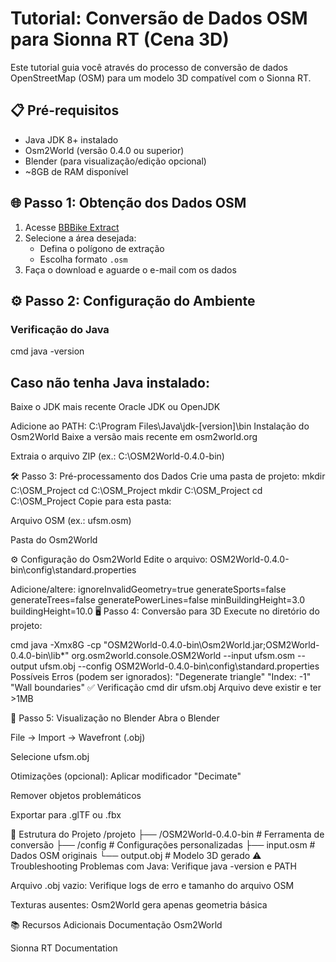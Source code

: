 # Tutorial: Conversão de Dados OSM para Sionna RT (Cena 3D)

Este tutorial guia você através do processo de conversão de dados OpenStreetMap (OSM) para um modelo 3D compatível com o Sionna RT.

## 📋 Pré-requisitos
- Java JDK 8+ instalado
- Osm2World (versão 0.4.0 ou superior)
- Blender (para visualização/edição opcional)
- ~8GB de RAM disponível

## 🌐 Passo 1: Obtenção dos Dados OSM
1. Acesse [BBBike Extract](https://extract.bbbike.org/)
2. Selecione a área desejada:
   - Defina o polígono de extração
   - Escolha formato `.osm`
3. Faça o download e aguarde o e-mail com os dados

## ⚙️ Passo 2: Configuração do Ambiente
### Verificação do Java
cmd
java -version


## Caso não tenha Java instalado:

Baixe o JDK mais recente Oracle JDK ou OpenJDK

Adicione ao PATH:
C:\Program Files\Java\jdk-[version]\bin
Instalação do Osm2World
Baixe a versão mais recente em osm2world.org

Extraia o arquivo ZIP (ex.: C:\OSM2World-0.4.0-bin)

🛠️ Passo 3: Pré-processamento dos Dados
 Crie uma pasta de projeto:
mkdir C:\OSM_Project
cd C:\OSM_Project
mkdir C:\OSM_Project
cd C:\OSM_Project
Copie para esta pasta:

Arquivo OSM (ex.: ufsm.osm)

Pasta do Osm2World

⚙️ Configuração do Osm2World
Edite o arquivo:
OSM2World-0.4.0-bin\config\standard.properties

Adicione/altere:
ignoreInvalidGeometry=true
generateSports=false
generateTrees=false
generatePowerLines=false
minBuildingHeight=3.0
buildingHeight=10.0
🖥️ Passo 4: Conversão para 3D
Execute no diretório do projeto:

cmd
java -Xmx8G -cp "OSM2World-0.4.0-bin\Osm2World.jar;OSM2World-0.4.0-bin\lib\*" org.osm2world.console.OSM2World --input ufsm.osm --output ufsm.obj --config OSM2World-0.4.0-bin\config\standard.properties
Possíveis Erros (podem ser ignorados):
"Degenerate triangle"
"Index: -1"
"Wall boundaries"
✅ Verificação
cmd
dir ufsm.obj
Arquivo deve existir e ter >1MB

🎨 Passo 5: Visualização no Blender
Abra o Blender

File → Import → Wavefront (.obj)

Selecione ufsm.obj

Otimizações (opcional):
Aplicar modificador "Decimate"

Remover objetos problemáticos

Exportar para .glTF ou .fbx

📂 Estrutura do Projeto
/projeto
├── /OSM2World-0.4.0-bin    # Ferramenta de conversão
├── /config                 # Configurações personalizadas
├── input.osm               # Dados OSM originais
└── output.obj              # Modelo 3D gerado
⚠️ Troubleshooting
Problemas com Java: Verifique java -version e PATH

Arquivo .obj vazio: Verifique logs de erro e tamanho do arquivo OSM

Texturas ausentes: Osm2World gera apenas geometria básica

📚 Recursos Adicionais
Documentação Osm2World

Sionna RT Documentation
